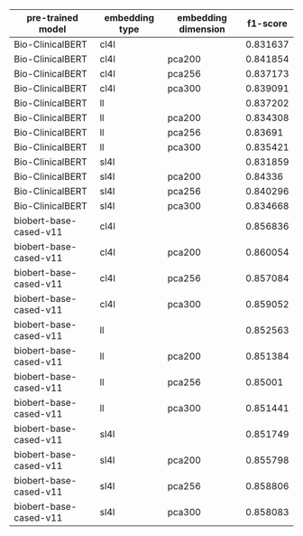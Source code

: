 | pre-trained model      | embedding type   | embedding dimension   |   f1-score |
|------------------------|------------------|-----------------------|------------|
| Bio-ClinicalBERT       | cl4l             |                       |   0.831637 |
| Bio-ClinicalBERT       | cl4l             | pca200                |   0.841854 |
| Bio-ClinicalBERT       | cl4l             | pca256                |   0.837173 |
| Bio-ClinicalBERT       | cl4l             | pca300                |   0.839091 |
| Bio-ClinicalBERT       | ll               |                       |   0.837202 |
| Bio-ClinicalBERT       | ll               | pca200                |   0.834308 |
| Bio-ClinicalBERT       | ll               | pca256                |   0.83691  |
| Bio-ClinicalBERT       | ll               | pca300                |   0.835421 |
| Bio-ClinicalBERT       | sl4l             |                       |   0.831859 |
| Bio-ClinicalBERT       | sl4l             | pca200                |   0.84336  |
| Bio-ClinicalBERT       | sl4l             | pca256                |   0.840296 |
| Bio-ClinicalBERT       | sl4l             | pca300                |   0.834668 |
| biobert-base-cased-v11 | cl4l             |                       |   0.856836 |
| biobert-base-cased-v11 | cl4l             | pca200                |   0.860054 |
| biobert-base-cased-v11 | cl4l             | pca256                |   0.857084 |
| biobert-base-cased-v11 | cl4l             | pca300                |   0.859052 |
| biobert-base-cased-v11 | ll               |                       |   0.852563 |
| biobert-base-cased-v11 | ll               | pca200                |   0.851384 |
| biobert-base-cased-v11 | ll               | pca256                |   0.85001  |
| biobert-base-cased-v11 | ll               | pca300                |   0.851441 |
| biobert-base-cased-v11 | sl4l             |                       |   0.851749 |
| biobert-base-cased-v11 | sl4l             | pca200                |   0.855798 |
| biobert-base-cased-v11 | sl4l             | pca256                |   0.858806 |
| biobert-base-cased-v11 | sl4l             | pca300                |   0.858083 |